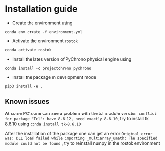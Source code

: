 # Installation guide

* Create the environment using 

```conda env create -f environment.yml```

* Activate the environment `rostok`

```conda activate rostok```  

* Install the lates version of PyChrono physical engine using  

```conda install -c projectchrono pychrono```  

* Install the package in development mode  

```pip3 install -e .```  

## Known issues 

At some PC's one can see a problem with the tcl module `version conflict for package "Tcl": have 8.6.12, need exactly 8.6.10`, try to install tk 8.6.10 using `conda install tk=8.6.10`

After the installation of the package one can get an error `Original error was: DLL load failed while importing _multiarray_umath: The specified module could not be found` , try to reinstall numpy in the rostok environment